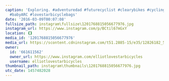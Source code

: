 ```yaml
---
caption: 'Exploring. #adventuredad #futurecyclist #clearybikes #cycling #bicycle #babySNUB
  #babyARC #lovestarbicyclebags'
date: '2016-03-09T00:07:08'
fullsize_path: instagram\fullsize\1201768815056677976.jpg
instagram_url: https://www.instagram.com/p/BCtil67mGxY
location: {}
media_id: '1201768815056677976'
media_url: https://scontent.cdninstagram.com/t51.2885-15/e35/12826182_531791266993171_135527111_n.jpg?ig_cache_key=MTIwMTc2ODgxNTA1NjY3Nzk3Ng%3D%3D.2
owner:
  id: '661611562'
  owner_url: https://www.instagram.com/elliotlovestarbicycles
  username: elliotlovestarbicycles
thumbnail_path: instagram\thumbnails\1201768815056677976.jpg
utc_date: 1457482028
---
```

